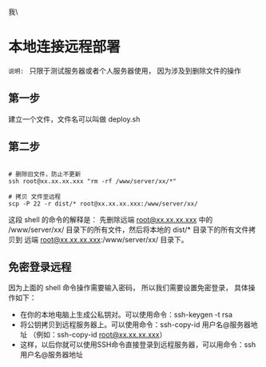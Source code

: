 我\

# 本地连接远程部署
`说明: ` 只限于测试服务器或者个人服务器使用， 因为涉及到删除文件的操作

## 第一步
建立一个文件，文件名可以叫做 deploy.sh

## 第二步
```shell

# 删除旧文件，防止不更新
ssh root@xx.xx.xx.xxx "rm -rf /www/server/xx/*"  

# 拷贝 文件至远程
scp -P 22 -r dist/* root@xx.xx.xx.xxx:/www/server/xx/

```

这段 shell 的命令的解释是： 先删除远端 root@xx.xx.xx.xxx 中的 /www/server/xx/ 目录下的所有文件，然后将本地的 dist/* 目录下的所有文件拷贝到 远端 root@xx.xx.xx.xxx:/www/server/xx/ 目录下。

## 免密登录远程
因为上面的 shell 命令操作需要输入密码， 所以我们需要设置免密登录， 具体操作如下：
- 在你的本地电脑上生成公私钥对。可以使用命令：ssh-keygen -t rsa
- 将公钥拷贝到远程服务器上。可以使用命令：ssh-copy-id 用户名@服务器地址 （例如：ssh-copy-id root@xx.xx.xx.xxx）
- 这样，以后你就可以使用SSH命令直接登录到远程服务器，可以用命令：ssh 用户名@服务器地址
